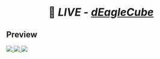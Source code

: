 

# <p align='center'> 🔗 _LIVE_ - [_**dEagleCube**_](https://deaglecube.vercel.app/)</p>


## Preview

<a href="https://deaglegenerator.vercel.app/" target="_blank">
  <img src="https://i.imgur.com/GU8Pb8a.png"> 
</a>

<a href="https://deaglegenerator.vercel.app/" target="_blank">
  <img src="https://i.imgur.com/ngVaeQu.png"> 
</a>

<a href="https://deaglegenerator.vercel.app/" target="_blank">
  <img src="https://i.imgur.com/8XexpFB.png"> 
</a>
